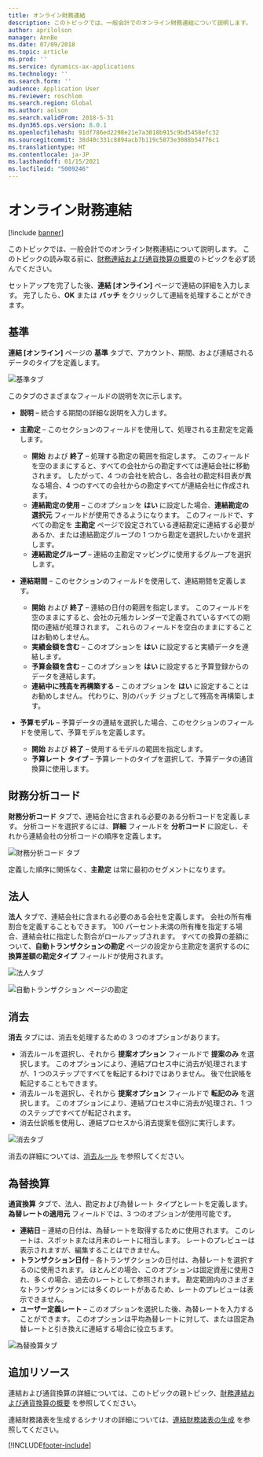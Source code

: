 ```yaml
---
title: オンライン財務連結
description: このトピックでは、一般会計でのオンライン財務連結について説明します。
author: aprilolson
manager: AnnBe
ms.date: 07/09/2018
ms.topic: article
ms.prod: ''
ms.service: dynamics-ax-applications
ms.technology: ''
ms.search.form: ''
audience: Application User
ms.reviewer: roschlom
ms.search.region: Global
ms.author: aolson
ms.search.validFrom: 2018-5-31
ms.dyn365.ops.version: 8.0.1
ms.openlocfilehash: 91df786ed2298e21e7a3018b915c9bd5458efc32
ms.sourcegitcommit: 38d40c331c8894acb7b119c5073e3088b54776c1
ms.translationtype: HT
ms.contentlocale: ja-JP
ms.lasthandoff: 01/15/2021
ms.locfileid: "5009246"
---
```

# <a name="online-financial-consolidations"></a>オンライン財務連結

[!include [banner](../includes/banner.md)]

このトピックでは、一般会計でのオンライン財務連結について説明します。 このトピックの読み取る前に、[財務連結および通貨換算の概要](financial-consolidations-currency-translation.md)のトピックを必ず読んでください。

セットアップを完了した後、**連結 [オンライン]** ページで連結の詳細を入力します。 完了したら、**OK** または **バッチ** をクリックして連結を処理することができます。

## <a name="criteria"></a>基準
**連結 [オンライン]** ページの **基準** タブで、アカウント、期間、および連結されるデータのタイプを定義します。

![基準タブ](./media/criteria-consolidate-online.png "基準タブ")

このタブのさまざまなフィールドの説明を次に示します。

- **説明** – 統合する期間の詳細な説明を入力します。
- **主勘定** – このセクションのフィールドを使用して、処理される主勘定を定義します。

    - **開始** および **終了** – 処理する勘定の範囲を指定します。 このフィールドを空のままにすると、すべての会社からの勘定すべては連結会社に移動されます。 したがって、4 つの会社を統合し、各会社の勘定科目表が異なる場合、4 つのすべての会社からの勘定すべてが連結会社に作成されます。
    - **連結勘定の使用** – このオプションを **はい** に設定した場合、**連結勘定の選択元** フィールドが使用できるようになります。 このフィールドで、すべての勘定を **主勘定** ページで設定されている連結勘定に連結する必要があるか、または連結勘定グループの 1 つから勘定を選択したいかを選択します。
    - **連結勘定グループ** – 連結の主勘定マッピングに使用するグループを選択します。

- **連結期間** – このセクションのフィールドを使用して、連結期間を定義します。

    - **開始** および **終了** – 連結の日付の範囲を指定します。 このフィールドを空のままにすると、会社の元帳カレンダーで定義されているすべての期間の連結が処理されます。 これらのフィールドを空白のままにすることはお勧めしません。
    - **実績金額を含む** – このオプションを **はい** に設定すると実績データを連結します。
    - **予算金額を含む** – このオプションを **はい** に設定すると予算登録からのデータを連結します。
    - **連結中に残高を再構築する** – このオプションを **はい** に設定することはお勧めしません。 代わりに、別のバッチ ジョブとして残高を再構築します。

- **予算モデル** – 予算データの連結を選択した場合、このセクションのフィールドを使用して、予算モデルを定義します。

    - **開始** および **終了** – 使用するモデルの範囲を指定します。
    - **予算レート タイプ** – 予算レートのタイプを選択して、予算データの通貨換算に使用します。

## <a name="financial-dimensions"></a>財務分析コード
**財務分析コード** タブで、連結会社に含まれる必要のある分析コードを定義します。 分析コードを選択するには、**詳細** フィールドを **分析コード** に設定し、それから連結会社の分析コードの順序を定義します。

![財務分析コード タブ](./media/financial-dimensions-cons.png "財務分析コード タブ")

定義した順序に関係なく、**主勘定** は常に最初のセグメントになります。

## <a name="legal-entities"></a>法人
**法人** タブで、連結会社に含まれる必要のある会社を定義します。 会社の所有権割合を定義することもできます。 100 パーセント未満の所有権を指定する場合、連結会社に指定した割合がロールアップされます。 すべての換算の差額について、**自動トランザクションの勘定** ページの設定から主勘定を選択するのに **換算差額の勘定タイプ** フィールドが使用されます。

![法人タブ](./media/legal-entities-cons.png "法人タブ")

![自動トランザクション ページの勘定](./media/accounts-for-automatic-cons.png "自動トランザクション ページの勘定")

## <a name="elimination"></a>消去
**消去** タブには、消去を処理するための 3 つのオプションがあります。

- 消去ルールを選択し、それから **提案オプション** フィールドで **提案のみ** を選択します。 このオプションにより、連結プロセス中に消去が処理されますが、1 つのステップですべてを転記するわけではありません。 後で仕訳帳を転記することもできます。
- 消去ルールを選択し、それから **提案オプション** フィールドで **転記のみ** を選択します。 このオプションにより、連結プロセス中に消去が処理され、1 つのステップですべてが転記されます。
- 消去仕訳帳を使用し、連結プロセスから消去提案を個別に実行します。

![消去タブ](./media/elimination-cons-onl.png "消去タブ")

消去の詳細については、[消去ルール](./elimination-rules.md) を参照してください。

## <a name="currency-translation"></a>為替換算
**通貨換算** タブで、法人、勘定および為替レート タイプとレートを定義します。 **為替レートの適用元** フィールドでは、3 つのオプションが使用可能です。

- **連結日** – 連結の日付は、為替レートを取得するために使用されます。 このレートは、スポットまたは月末のレートに相当します。 レートのプレビューは表示されますが、編集することはできません。
- **トランザクション日付** – 各トランザクションの日付は、為替レートを選択するのに使用されます。 ほとんどの場合、このオプションは固定資産に使用され、多くの場合、過去のレートとして参照されます。 勘定範囲内のさまざまなトランザクションには多くのレートがあるため、レートのプレビューは表示できません。
- **ユーザー定義レート** – このオプションを選択した後、為替レートを入力することができます。 このオプションは平均為替レートに対して、または固定為替レートと引き換えに連結する場合に役立ちます。

![為替換算タブ](./media/currency-translation-cons-online.png "為替換算タブ")

## <a name="additional-resources"></a>追加リソース

連結および通貨換算の詳細については、このトピックの親トピック、[財務連結および通貨換算の概要](./financial-consolidations-currency-translation.md) を参照してください。

連結財務諸表を生成するシナリオの詳細については、[連結財務諸表の生成](./generating-consolidated-financial-statements.md) を参照してください。


[!INCLUDE[footer-include](../../includes/footer-banner.md)]